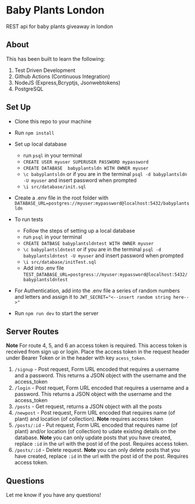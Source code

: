 # Baby Plants London
REST api for baby plants giveaway in london

## About
This has been built to learn the following:
1. Test Driven Development
2. Github Actions (Continuous Integration)
3. NodeJS (Express,Bcryptjs, Jsonwebtokens)
4. PostgreSQL

## Set Up
* Clone this repo to your machine
* Run `npm install`
* Set up local database
  * run `psql` in your terminal
  * `CREATE USER myuser SUPERUSER PASSWORD mypassword`
  * `CREATE DATABASE  babyplantsldn WITH OWNER myuser`
  * `\c babyplantsldn` or if you are in the terminal `psql -d babyplantsldn -U myuser` and insert password when prompted
  * `\i src/database/init.sql`
 * Create a .env file in the root folder with `DATABASE_URL=postgres://myuser:mypassword@localhost:5432/babyplantsldn`
 
* To run tests
  * Follow the steps of setting up a local database
  * run `psql` in your terminal
  * `CREATE DATBASE babyplantsldntest WITH OWNER myuser`
   * `\c babyplantsldntest` or if you are in the terminal `psql -d babyplantsldntest -U myuser` and insert password when prompted
    * `\i src/database/initTest.sql`
    * Add into .env file `TEST_DATABASE_URL=postgress://myuser:mypassword@localhost:5432/babyplantsldntest`
 
 * For Authentication, add into the .env file a series of random numbers and letters and assign it to `JWT_SECRET="<--insert random string here-->"`
 
 * Run `npm run dev` to start the server
 
 ## Server Routes
 **Note** For route 4, 5, and 6 an access token is required. This access token is received from sign up or login. Place the access token in the request header under Bearer Token or in the header with key `acess_token`.
1. `/signup` - Post request, Form URL encoded that requires a username and a password. This returns a JSON object with the username and the access_token
2. `/login` - Post requet, Form URL encoded that requires a username and a password. This returns a JSON object with the username and the access_token
3. `/posts` - Get request, returns a JSON object with all the posts
4. `/newpost` - Post request, Form URL encoded that requires name (of plant) and location (of collection). **Note** requires access token
5. `/posts/:id` - Put request, Form URL encoded that requires name (of plant) and/or location (of collection) to udate existing details on the database. **Note** you can only update posts that you have created, replace `:id` in the url with the post id of the post. Requires access token.
6. `/posts/:id` - Delete request. **Note** you can only delete posts that you have created, replace `:id` in the url with the post id of the post. Requires access token.

## Questions
Let me know if you have any questions!

 
  
